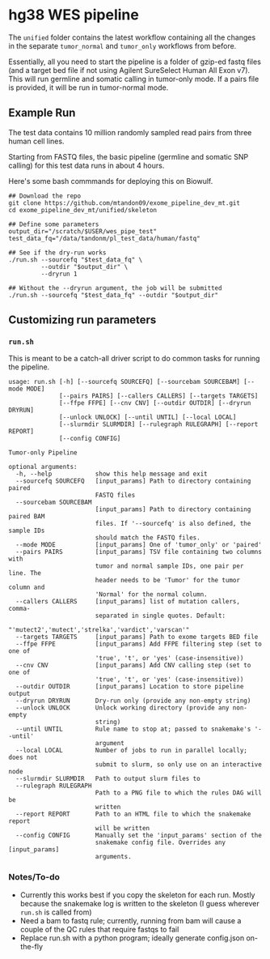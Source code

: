 # hg38 WES pipeline

The `unified` folder contains the latest workflow containing all the changes in the separate `tumor_normal` and `tumor_only` workflows from before.

Essentially, all you need to start the pipeline is a folder of gzip-ed fastq files (and a target bed file if not using Agilent SureSelect Human All Exon v7). This will run germline and somatic calling in tumor-only mode.  If a pairs file is provided, it will be run in tumor-normal mode.

## Example Run
The test data contains 10 million randomly sampled read pairs from three human cell lines.

Starting from FASTQ files, the basic pipeline (germline and somatic SNP calling) for this test data runs in about 4 hours. 

Here's some bash commmands for deploying this on Biowulf.

```
## Download the repo
git clone https://github.com/mtandon09/exome_pipeline_dev_mt.git
cd exome_pipeline_dev_mt/unified/skeleton

## Define some parameters
output_dir="/scratch/$USER/wes_pipe_test"
test_data_fq="/data/tandonm/pl_test_data/human/fastq"

## See if the dry-run works
./run.sh --sourcefq "$test_data_fq" \
         --outdir "$output_dir" \
         --dryrun 1

## Without the --dryrun argument, the job will be submitted
./run.sh --sourcefq "$test_data_fq" --outdir "$output_dir"

```


## Customizing run parameters
### `run.sh`
This is meant to be a catch-all driver script to do common tasks for running the pipeline.

```
usage: run.sh [-h] [--sourcefq SOURCEFQ] [--sourcebam SOURCEBAM] [--mode MODE]
              [--pairs PAIRS] [--callers CALLERS] [--targets TARGETS]
              [--ffpe FFPE] [--cnv CNV] [--outdir OUTDIR] [--dryrun DRYRUN]
              [--unlock UNLOCK] [--until UNTIL] [--local LOCAL]
              [--slurmdir SLURMDIR] [--rulegraph RULEGRAPH] [--report REPORT]
              [--config CONFIG]

Tumor-only Pipeline

optional arguments:
  -h, --help            show this help message and exit
  --sourcefq SOURCEFQ   [input_params] Path to directory containing paired
                        FASTQ files
  --sourcebam SOURCEBAM
                        [input_params] Path to directory containing paired BAM
                        files. If '--sourcefq' is also defined, the sample IDs
                        should match the FASTQ files.
  --mode MODE           [input_params] One of 'tumor_only' or 'paired'
  --pairs PAIRS         [input_params] TSV file containing two columns with
                        tumor and normal sample IDs, one pair per line. The
                        header needs to be 'Tumor' for the tumor column and
                        'Normal' for the normal column.
  --callers CALLERS     [input_params] list of mutation callers, comma-
                        separated in single quotes. Default:
                        "'mutect2','mutect','strelka','vardict','varscan'"
  --targets TARGETS     [input_params] Path to exome targets BED file
  --ffpe FFPE           [input_params] Add FFPE filtering step (set to one of
                        'true', 't', or 'yes' (case-insensitive))
  --cnv CNV             [input_params] Add CNV calling step (set to one of
                        'true', 't', or 'yes' (case-insensitive))
  --outdir OUTDIR       [input_params] Location to store pipeline output
  --dryrun DRYRUN       Dry-run only (provide any non-empty string)
  --unlock UNLOCK       Unlock working directory (provide any non-empty
                        string)
  --until UNTIL         Rule name to stop at; passed to snakemake's '--until'
                        argument
  --local LOCAL         Number of jobs to run in parallel locally; does not
                        submit to slurm, so only use on an interactive node
  --slurmdir SLURMDIR   Path to output slurm files to
  --rulegraph RULEGRAPH
                        Path to a PNG file to which the rules DAG will be
                        written
  --report REPORT       Path to an HTML file to which the snakemake report
                        will be written
  --config CONFIG       Manually set the 'input_params' section of the
                        snakemake config file. Overrides any [input_params]
                        arguments.
```


### Notes/To-do

- Currently this works best if you copy the skeleton for each run. Mostly because the snakemake log is written to the skeleton (I guess wherever `run.sh` is called from)
- Need a bam to fastq rule; currently, running from bam will cause a couple of the QC rules that require fastqs to fail
- Replace run.sh with a python program; ideally generate config.json on-the-fly 


